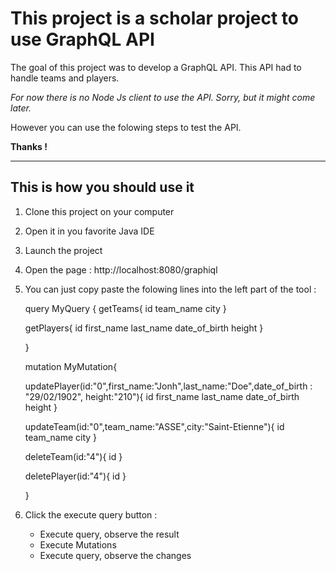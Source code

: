 # This project is a scholar project to use GraphQL API

The goal of this project was to develop a GraphQL API. This API had to handle teams and players.

*For now there is no Node Js client to use the API. Sorry, but it might come later.* 

However you can use the folowing steps to test the API. 

**Thanks !**

---

## This is how you should use it
1. Clone this project on your computer
2. Open it in you favorite Java IDE
3. Launch the project
4. Open the page : http://localhost:8080/graphiql
5. You can just copy paste the folowing lines into the left part of the tool :
	
	query MyQuery {
	   getTeams{
		id
	  team_name
	  city
	  }
	
	  getPlayers{
	    id
	    first_name
	    last_name
	    date_of_birth
	    height
	  }
	  
	}
	
	mutation MyMutation{
	  
	updatePlayer(id:"0",first_name:"Jonh",last_name:"Doe",date_of_birth : "29/02/1902", height:"210"){
	  	id
	  	first_name
	  	last_name
	  	date_of_birth
	  	height
		}
	   
	 updateTeam(id:"0",team_name:"ASSE",city:"Saint-Etienne"){
	  id
	  team_name
	  city
		}
	  
	  deleteTeam(id:"4"){
	    id
	  }
	  
	  deletePlayer(id:"4"){
	    id
	  }
	  
	}

6. Click the execute query button :
   - Execute query, observe the result
   - Execute Mutations
   - Execute query, observe the changes



